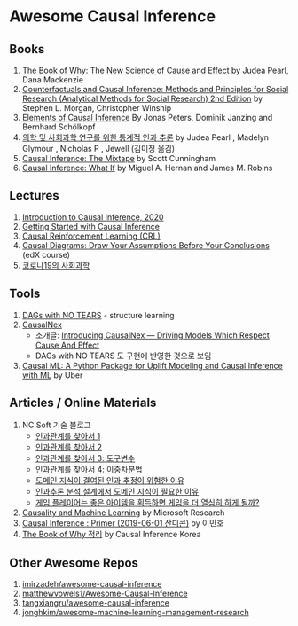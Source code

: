 # Awesome Causal Inference

## Books
1. [The Book of Why: The New Science of Cause and Effect](https://www.amazon.com/Book-Why-Science-Cause-Effect/dp/046509760X) by Judea Pearl, Dana Mackenzie
2. [Counterfactuals and Causal Inference: Methods and Principles for Social Research (Analytical Methods for Social Research) 2nd Edition](https://www.amazon.com/Counterfactuals-Causal-Inference-Principles-Analytical/dp/1107694167) by Stephen L. Morgan, Christopher Winship
3. [Elements of Causal Inference](https://mitpress.mit.edu/books/elements-causal-inference) By Jonas Peters, Dominik Janzing and Bernhard Schölkopf
4. [의학 및 사회과학 연구를 위한 통계적 인과 추론](http://www.kyobobook.co.kr/product/detailViewKor.laf?barcode=9791125102236) by Judea Pearl , Madelyn Glymour , Nicholas P , Jewell (김미정 옮김)
5. [Causal Inference: The Mixtape](https://mixtape.scunning.com/index.html) by Scott Cunningham
6. [Causal Inference: What If](https://www.hsph.harvard.edu/miguel-hernan/causal-inference-book/) by Miguel A. Hernan and James M. Robins

## Lectures
1. [Introduction to Causal Inference, 2020](https://www.bradyneal.com/causal-inference-course)
2. [Getting Started with Causal Inference](https://causalinference.gitlab.io)
3. [Causal Reinforcement Learning (CRL)](https://crl.causalai.net)
4. [Causal Diagrams: Draw Your Assumptions Before Your Conclusions](https://www.edx.org/course/causal-diagrams-draw-your-assumptions-before-your) (edX course)
5. [코로나19의 사회과학](https://sites.google.com/view/social-science-of-covid-19)

## Tools
1. [DAGs with NO TEARS](https://github.com/xunzheng/notears) - structure learning
2. [CausalNex](https://github.com/quantumblacklabs/causalnex)
    * 소개글: [Introducing CausalNex — Driving Models Which Respect Cause And Effect](https://medium.com/quantumblack/introducing-causalnex-driving-models-which-respect-cause-and-effect-a561545f0a5e)
    * DAGs with NO TEARS 도 구현에 반영한 것으로 보임
3. [Causal ML: A Python Package for Uplift Modeling and Causal Inference with ML](https://github.com/uber/causalml) by Uber

## Articles / Online Materials
1. NC Soft 기술 블로그 
    * [인과관계를 찾아서 1](https://danbi-ncsoft.github.io/study/2019/02/19/causality-part1.html)
    * [인과관계를 찾아서 2](https://danbi-ncsoft.github.io/study/2019/02/19/causality-part2.html) 
    * [인과관계를 찾아서 3: 도구변수](https://danbi-ncsoft.github.io/study/2019/08/07/IV.html) 
    * [인과관계를 찾아서 4: 이중차분법](https://danbi-ncsoft.github.io/study/2019/08/13/causality-part4-DID.html) 
    * [도메인 지식이 결여된 인과 추정이 위험한 이유](https://danbi-ncsoft.github.io/study/2020/06/29/study-domain_knowledge_and_causal_inference.html) 
    * [인과추론 분석 설계에서 도메인 지식이 필요한 이유](https://danbi-ncsoft.github.io/study/2021/01/15/instrumentvariable.html) 
    * [게임 플레이어는 좋은 아이템을 획득하면 게임을 더 열심히 하게 될까?](https://danbi-ncsoft.github.io/works/2021/05/13/class_get_causal_analysis.html) 
2. [Causality and Machine Learning](https://www.microsoft.com/en-us/research/group/causal-inference/#!downloads) by Microsoft Research
3. [Causal Inference : Primer (2019-06-01 잔디콘)](https://www.slideshare.net/lumiamitie/causal-inference-primer-20190601) by 이민호
4. [The Book of Why 정리](https://causal-inference-korea.gitbook.io/the-book-of-why) by Causal Inference Korea

## Other Awesome Repos
1. [imirzadeh/awesome-causal-inference](https://github.com/imirzadeh/awesome-causal-inference)
2. [matthewvowels1/Awesome-Causal-Inference](https://github.com/matthewvowels1/Awesome-Causal-Inference)
3. [tangxiangru/awesome-causal-inference](https://github.com/tangxiangru/awesome-causal-inference)
4. [jonghkim/awesome-machine-learning-management-research](https://github.com/jonghkim/awesome-machine-learning-management-research#causal_inference)
